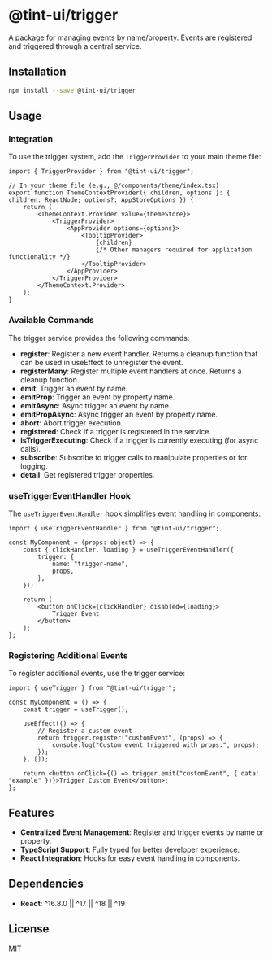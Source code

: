 # @tint-ui/trigger

A package for managing events by name/property. Events are registered and triggered through a central service.

## Installation

```bash
npm install --save @tint-ui/trigger
```

## Usage

### Integration

To use the trigger system, add the `TriggerProvider` to your main theme file:

```tsx
import { TriggerProvider } from "@tint-ui/trigger";

// In your theme file (e.g., @/components/theme/index.tsx)
export function ThemeContextProvider({ children, options }: { children: ReactNode; options?: AppStoreOptions }) {
	return (
		<ThemeContext.Provider value={themeStore}>
			<TriggerProvider>
				<AppProvider options={options}>
					<TooltipProvider>
						{children}
						{/* Other managers required for application functionality */}
					</TooltipProvider>
				</AppProvider>
			</TriggerProvider>
		</ThemeContext.Provider>
	);
}
```

### Available Commands

The trigger service provides the following commands:

- **register**: Register a new event handler. Returns a cleanup function that can be used in useEffect to unregister the event.
- **registerMany**: Register multiple event handlers at once. Returns a cleanup function.
- **emit**: Trigger an event by name.
- **emitProp**: Trigger an event by property name.
- **emitAsync**: Async trigger an event by name.
- **emitPropAsync**: Async trigger an event by property name.
- **abort**: Abort trigger execution.
- **registered**: Check if a trigger is registered in the service.
- **isTriggerExecuting**: Check if a trigger is currently executing (for async calls).
- **subscribe**: Subscribe to trigger calls to manipulate properties or for logging.
- **detail**: Get registered trigger properties.

### useTriggerEventHandler Hook

The `useTriggerEventHandler` hook simplifies event handling in components:

```tsx
import { useTriggerEventHandler } from "@tint-ui/trigger";

const MyComponent = (props: object) => {
	const { clickHandler, loading } = useTriggerEventHandler({
		trigger: {
			name: "trigger-name",
			props,
		},
	});

	return (
		<button onClick={clickHandler} disabled={loading}>
			Trigger Event
		</button>
	);
};
```

### Registering Additional Events

To register additional events, use the trigger service:

```tsx
import { useTrigger } from "@tint-ui/trigger";

const MyComponent = () => {
	const trigger = useTrigger();

	useEffect(() => {
		// Register a custom event
		return trigger.register("customEvent", (props) => {
			console.log("Custom event triggered with props:", props);
		});
	}, []);

	return <button onClick={() => trigger.emit("customEvent", { data: "example" })}>Trigger Custom Event</button>;
};
```

## Features

- **Centralized Event Management**: Register and trigger events by name or property.
- **TypeScript Support**: Fully typed for better developer experience.
- **React Integration**: Hooks for easy event handling in components.

## Dependencies

- **React**: ^16.8.0 || ^17 || ^18 || ^19

## License

MIT
